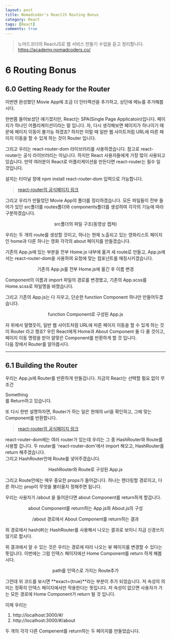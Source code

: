 ```yaml
---
layout: post
title: Nomadcoder's ReactJS Routing Bonus
category: React
tags: [React]
comments: true
---
```


> 노마드코더의 ReactJS로 웹 서비스 만들기 수업을 듣고 정리합니다. <https://academy.nomadcoders.co/>

# 6 Routing Bonus

## 6.0 Getting Ready for the Router

이번엔 완성했던 Movie App에 조금 더 인터랙션을 추가하고, 상단에 메뉴를 추가해봅시다.

한번쯤 들어보셨던 얘기겠지만, React는 SPA(Single Page Applicatoin)입니다. 페이지가 하나인 어플리케이션이라는 말 입니다. 자, 다시 생각해보면 페이지가 하나이기 때문에 페이지 이동이 불가능 하겠죠? 하지만 이럴 때 일반 웹 사이트처럼 URL에 따른 페이지 이동을 할 수 있게 하는 것이 Router 입니다.  

그리고 우리는 react-router-dom 라이브러리를 사용하겠습니다. 참고로 react-router는 공식 라이브러리는 아닙니다. 하지만 React 사용자들에게 가장 많이 사용되고 있습니다. 만약 여러분이 React로 어플리케이션을 만든다면 react-router는 필수 일 것입니다.  

설치는 터미널 창에 npm install react-router-dom 입력으로 가능합니다.  

> [react-router의 공식페이지 링크](https://reacttraining.com/react-router/web/guides/quick-start)

그리고 우리가 만들었던 Movie App의 폴더를 정리하겠습니다. 모든 파일들이 전부 들어가 있던 src폴더를 routes폴더와 components폴더를 생성하여 각각의 기능에 따라 구분하겠습니다.  

<center>
<figure>
<img src="/assets/post-img/react/nomad_react_6-2.jpg" alt="">
<figcaption>src폴더의 파일 구조(동영상 캡쳐)</figcaption>
</figure>
</center>

우리는 두 개의 route를 생성할 것이고, 하나는 현재 노출되고 있는 영화리스트 페이지인 home과 다른 하나는 영화 각각의 about 페이지를 만들겠습니다.  

기존의 App.js에 있는 부분을 전부 Home.js 내부에 옮겨 새 route로 만들고, App.js에서는 react-router-dom을 사용하여 요청에 맞는 컴포넌트를 매칭시키겠습니다.

<center>
<figure>
<img src="/assets/post-img/react/nomad_react_6-1.jpg" alt="">
<figcaption>기존의 App.js를 전부 Home.js에 옮긴 후 이름 변경</figcaption>
</figure>
</center>

Component의 이름과 import 파일의 경로를 변경했고, 기존의 App.scss를 Home.scss로 파일명을 바꿨습니다.  

그리고 기존의 App.js는 다 지우고, 단순한 function Component 하나만 만들어두겠습니다.

<center>
<figure>
<img src="/assets/post-img/react/nomad_react_6-3.jpg" alt="">
<figcaption>function Component로 구성된 App.js</figcaption>
</figure>
</center>

자 위에서 말했듯이, 일반 웹 사이트처럼 URL에 따른 페이지 이동을 할 수 있게 하는 것이 Router 라고 했죠? 우린 React에게 Home과 About Component 둘 다 줄 것이고, 페이지 이동 명령을 받아 알맞은 Component를 반환하게 할 것 입니다.  
다음 장에서 Router를 알아봅시다.

---

## 6.1 Building the Router

우리는 App.js에 Router를 반환하게 만들겁니다. 
지금의 React는 선택할 필요 없이 무조건 <div>Something</div>를 Return하고 있습니다.

또 다시 한번 설명하자면, Router가 하는 일은 현재의 url을 확인하고, 그에 맞는 Component를 반환합니다.

> [react-router의 공식페이지 링크](https://reacttraining.com/react-router/web/guides/quick-start)

react-router-dom에는 여러 router가 있는데 우리는 그 중 HashRouter와 Route를 사용할 겁니다. 두 router를 'react-router-dom'에서 import 해오고, HashRouter를 return 해주겠습니다.  
그리고 HashRouter안에 Route를 넣어주겠습니다.

<center>
<figure>
<img src="/assets/post-img/react/nomad_react_6-4.jpg" alt="">
<figcaption>HashRouter와 Route로 구성된 App.js</figcaption>
</figure>
</center>

그리고 Route안에는 매우 중요한 props가 들어갑니다. 하나는 렌더링할 경로이고, 다른 하나는 prop이 무엇을 불러올지 정해주면 됩니다.

우리는 사용자가 /about 을 들어온다면 about Component를 return하게 할겁니다.

<center>
<figure>
<img src="/assets/post-img/react/nomad_react_6-5.jpg" alt="">
<figcaption>about Component를 return하는 App.js와 About.js의 구성</figcaption>
</figure>
</center>

<center>
<figure>
<img src="/assets/post-img/react/nomad_react_6-6.jpg" alt="">
<figcaption>/about 경로에서 About Component를 return하는 결과</figcaption>
</figure>
</center>

위 경로에서 hash(#)는 HashRouter를 사용해서 나오는 결과로 보이니 지금 신경쓰지 않기로 합시다.  

위 결과에서 알 수 있는 것은 우리는 경로에 따라 나오는 뷰 페이지를 변경할 수 있다는 뜻입니다. 이번에는 그럼 인덱스 페이지에선 Home Component를 return 하게 해봅시다.

<center>
<figure>
<img src="/assets/post-img/react/nomad_react_6-7.jpg" alt="">
<figcaption>path를 인덱스로 가지는 Route추가</figcaption>
</figure>
</center>

그런데 위 코드를 보시면 **exact={true}**라는 부분이 추가 되었습니다. 저 속성의 의미는 정확히 인덱스 페이지에서만 작용한다는 뜻입니다. 저 속성이 없으면 사용자가 가는 모든 경로에 Home Component가 return 될 것 입니다.

이제 우리는 

1. http://localhost:3000/#/ 
2. http://localhost:3000/#/about 

두 개의 각각 다른 Compenent를 return하는 두 페이지를 만들었습니다.

